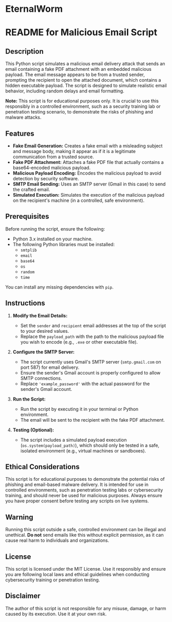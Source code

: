 # EternalWorm
# README for Malicious Email Script

## Description
This Python script simulates a malicious email delivery attack that sends an email containing a fake PDF attachment with an embedded malicious payload. The email message appears to be from a trusted sender, prompting the recipient to open the attached document, which contains a hidden executable payload. The script is designed to simulate realistic email behavior, including random delays and email formatting.

**Note:** This script is for educational purposes only. It is crucial to use this responsibly in a controlled environment, such as a security training lab or penetration testing scenario, to demonstrate the risks of phishing and malware attacks.

## Features
- **Fake Email Generation:** Creates a fake email with a misleading subject and message body, making it appear as if it is a legitimate communication from a trusted source.
- **Fake PDF Attachment:** Attaches a fake PDF file that actually contains a base64-encoded malicious payload.
- **Malicious Payload Encoding:** Encodes the malicious payload to avoid detection by security software.
- **SMTP Email Sending:** Uses an SMTP server (Gmail in this case) to send the crafted email.
- **Simulated Execution:** Simulates the execution of the malicious payload on the recipient's machine (in a controlled, safe environment).

## Prerequisites
Before running the script, ensure the following:
- Python 3.x installed on your machine.
- The following Python libraries must be installed:
  - `smtplib`
  - `email`
  - `base64`
  - `os`
  - `random`
  - `time`
  
You can install any missing dependencies with `pip`.

## Instructions

1. **Modify the Email Details:**
   - Set the `sender` and `recipient` email addresses at the top of the script to your desired values.
   - Replace the `payload_path` with the path to the malicious payload file you wish to encode (e.g., `.exe` or other executable file).
   
2. **Configure the SMTP Server:**
   - The script currently uses Gmail's SMTP server (`smtp.gmail.com` on port 587) for email delivery.
   - Ensure the sender's Gmail account is properly configured to allow SMTP connections.
   - Replace `'example_password'` with the actual password for the sender's Gmail account.

3. **Run the Script:**
   - Run the script by executing it in your terminal or Python environment.
   - The email will be sent to the recipient with the fake PDF attachment.

4. **Testing (Optional):**
   - The script includes a simulated payload execution (`os.system(payload_path)`), which should only be tested in a safe, isolated environment (e.g., virtual machines or sandboxes).

## Ethical Considerations
This script is for educational purposes to demonstrate the potential risks of phishing and email-based malware delivery. It is intended for use in controlled environments, such as penetration testing labs or cybersecurity training, and should never be used for malicious purposes. Always ensure you have proper consent before testing any scripts on live systems.

## Warning
Running this script outside a safe, controlled environment can be illegal and unethical. **Do not** send emails like this without explicit permission, as it can cause real harm to individuals and organizations.

## License
This script is licensed under the MIT License. Use it responsibly and ensure you are following local laws and ethical guidelines when conducting cybersecurity training or penetration testing.

## Disclaimer
The author of this script is not responsible for any misuse, damage, or harm caused by its execution. Use it at your own risk.


